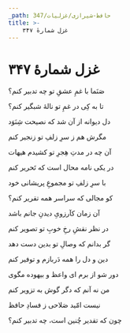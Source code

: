 ```yaml
---
_path: حافظ-شیرازی/غزلیات/347
title: >-
    غزل شمارهٔ ۳۴۷
---
```

# غزل شمارهٔ ۳۴۷

<div class="b" id="bn1"><div class="m1"><p>صَنَما با غمِ عشقِ تو چه تدبیر کنم؟</p></div>
<div class="m2"><p>تا به کِی در غمِ تو نالهٔ شبگیر کنم؟</p></div></div>
<div class="b" id="bn2"><div class="m1"><p>دل دیوانه از آن شد که نصیحت شِنَوَد</p></div>
<div class="m2"><p>مگرش هم ز سرِ زلفِ تو زنجیر کنم</p></div></div>
<div class="b" id="bn3"><div class="m1"><p>آن چه در مدتِ هِجرِ تو کشیدم هیهات</p></div>
<div class="m2"><p>در یکی نامه محال است که تَحریر کنم</p></div></div>
<div class="b" id="bn4"><div class="m1"><p>با سرِ زلفِ تو مجموعِ پریشانی خود</p></div>
<div class="m2"><p>کو مجالی که سراسر همه تقریر کنم؟</p></div></div>
<div class="b" id="bn5"><div class="m1"><p>آن زمان کآرزویِ دیدنِ جانم باشد</p></div>
<div class="m2"><p>در نظر نقشِ رخِ خوبِ تو تصویر کنم</p></div></div>
<div class="b" id="bn6"><div class="m1"><p>گر بدانم که وصالِ تو بدین دست دهد</p></div>
<div class="m2"><p>دین و دل را همه دَربازم و توفیر کنم</p></div></div>
<div class="b" id="bn7"><div class="m1"><p>دور شو از برم ای واعظ و بیهوده مگوی</p></div>
<div class="m2"><p>من نه آنم که دگر گوش به تزویر کنم</p></div></div>
<div class="b" id="bn8"><div class="m1"><p>نیست امّید صَلاحی ز فسادِ حافظ</p></div>
<div class="m2"><p>چون که تقدیر چُنین است، چه تدبیر کنم؟</p></div></div>
